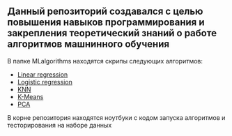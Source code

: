 ## Данный репозиторий создавался с целью повышения навыков программирования и закрепления теоретический знаний о работе алгоритмов машнинного обучения

В папке  MLalgorithms находятся скрипы следующих алгоритмов:
- [Linear regression](https://github.com/skyandd/ML/blob/master/MLalgorithms/linear_regression.py)
- [Logistic regression](https://github.com/skyandd/ML/blob/master/MLalgorithms/logistic_regression.py)
- [KNN](https://github.com/skyandd/ML/blob/master/MLalgorithms/knn.py)
- [K-Means](https://github.com/skyandd/ML/blob/master/MLalgorithms/kmeans.py)
- [PCA](https://github.com/skyandd/ML/blob/master/MLalgorithms/pca.py)

В корне репозитория находятся ноутбуки с кодом запуска алгоритмов и тесторирования на наборе данных
